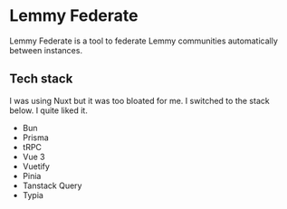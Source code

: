 # Lemmy Federate

Lemmy Federate is a tool to federate Lemmy communities automatically between instances.

## Tech stack

I was using Nuxt but it was too bloated for me. I switched to the stack below. I quite liked it.

- Bun
- Prisma
- tRPC
- Vue 3
- Vuetify
- Pinia
- Tanstack Query
- Typia
